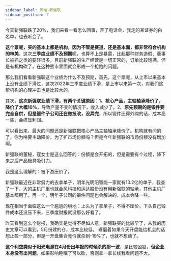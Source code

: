 ```yaml
---
sidebar_label: 风电-新强联
sidebar_position: 7
---
```


今天新强联跌了20%，我们来看一看怎么回事，开了电话会，我走的某证券的白名单，也去听会了。

**这个票呢，买的基本上都是机构，因为不管是赛道、还是基本面，都非常符合机构的审美**。这次**三季度业绩不及预期**呢，也算不上是暴雷，比起那种财务造假、董事长被抓之类的要轻很多，目前新强联的生产经营是一切正常的，订单比较饱满。但是有机构砍了，在这种熊市里面就会形成一个抢跑的问题。

那么我们看看新强联这个业绩为什么不及预期，首先，这个票呢，从上市以来基本上没有业绩下滑过，这次2022年三季度业绩下滑，是上市以来第一次，对我们这帮机构的心理冲击也是比较大的。

其次，**这次新强联业绩下滑，有两个关键原因**：**1、核心产品，主轴轴承降价了，降价了大概10%**，导致产量不变的情况下，收入减少了。2、**原先预期的是锻件要完全自供，但是锻件子公司还在做技改，没弄完**，所以锻件还得外购的话，成本高一些，会挤压利润。

可以看出来，最大的问题还是新强联把核心产品主轴轴承降价了。机构就有问的了，你为啥要主动降价，为了扩市场份额吗？但是今年新强联的市场份额没有增加啊。

新强联的董秘，寇女士是这么回答的：份额是会开拓的，但是需要有个过程，降下来之后产品极具吸引力。

我是这么理解的：被下游压价了。

新强联最近在非常努力的去拿单子，明年光明阳智能一家就有13.2亿的单子，我查了一下，大的主机厂里也就金风科技和运达股份没有用新强联的轴承，其他主机厂基本都用了。再一个，明年子公司的锻件问题也会解决的，成本会降一些。

现在相当于面临这么一个尴尬的境地：上头为了拿单子，不得不压价，下头自己锻件成本还没压下来，三季度财报就没那么好看了。

昨天看到这么个财报，我确实是觉得不尽如人意，新强联买的比较早了，从我的历史文章可以看到，5月份建的仓，成本比较低， 琢磨着如果今天开盘能给机会的话想止盈一部分，但是一开盘集合竞价就杀到-19%了，也就不想动了。

**这个利空类似于阳光电源在4月份出年报的时候杀的那一波**，是比较凶狠，**但企业本身没有出问题**，如果影响睡眠了可以砍，否则拿一拿长线我看问题不大。